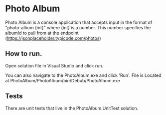 # Photo Album

Photo Album is a console application that accepts input in the format of "photo-album {int}" where {int} is a number. This number specifies the albumId to pull from at the endpoint (https://jsonplaceholder.typicode.com/photos)

## How to run.

Open solution file in Visual Studio and click run. 

You can also navigate to the PhotoAlbum.exe and click 'Run'. 
File is Located at PhotoAlbum/PhotoAlbum/bin/Debub/PhotoAlbum.exe

## Tests

There are unit tests that live in the PhotoAlbum.UnitTest solution.